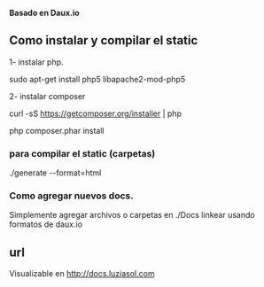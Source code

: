 **Basado en Daux.io**

## Como instalar y compilar el static

1- instalar php.

sudo apt-get install php5 libapache2-mod-php5

2- instalar composer

curl -sS https://getcomposer.org/installer | php

php composer.phar install


### para compilar el static (carpetas)
./generate --format=html

### Como agregar nuevos docs.
Simplemente agregar archivos o carpetas en ./Docs linkear usando formatos de daux.io

## url
Visualizable en http://docs.luziasol.com


